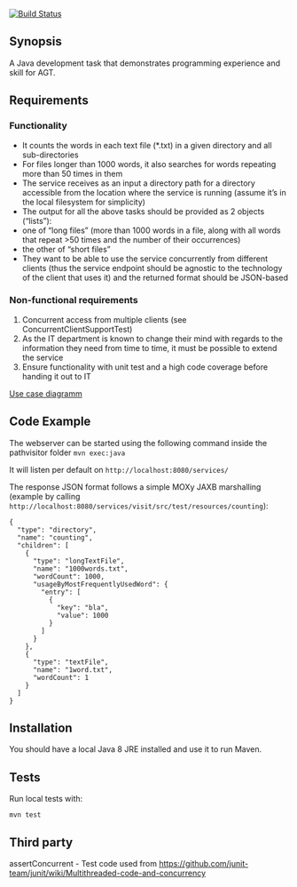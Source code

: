 [![Build Status](https://travis-ci.com/idstein/agt.svg?token=QTWdMaqXyCvwHbkPxMwB&branch=master)](https://travis-ci.com/idstein/agt)

## Synopsis

A Java development task that demonstrates programming experience and skill for AGT.

## Requirements

### Functionality

- It counts the words in each text file (*.txt) in a given directory and all sub-directories 
-	For files longer than 1000 words, it also searches for words repeating more than 50 times in them
-	The service receives as an input a directory path for a directory accessible from the location where the service is running (assume it’s in the local filesystem for simplicity)
-	The output for all the above tasks should be provided as 2 objects (“lists”):
  -	one of “long files” (more than 1000 words in a file, along with all words that repeat >50 times and the number of their occurrences)
  -	the other of “short files”
-	They want to be able to use the service concurrently from different clients (thus the service endpoint should be agnostic to the technology of the client that uses it) and the returned format should be JSON-based

### Non-functional requirements
1. Concurrent access from multiple clients (see ConcurrentClientSupportTest)
2. As the IT department is known to change their mind with regards to the information they need from time to time, it must be possible to extend the service
3. Ensure functionality with unit test and a high code coverage before handing it out to IT

[Use case diagramm](https://www.lucidchart.com/invitations/accept/7bd9d298-3531-4e64-993f-ee86e93b487c)

## Code Example

The webserver can be started using the following command inside the pathvisitor folder
`mvn exec:java`

It will listen per default on `http://localhost:8080/services/`

The response JSON format follows a simple MOXy JAXB marshalling (example by calling `http://localhost:8080/services/visit/src/test/resources/counting`):

    {
      "type": "directory",
      "name": "counting",
      "children": [
        {
          "type": "longTextFile",
          "name": "1000words.txt",
          "wordCount": 1000,
          "usageByMostFrequentlyUsedWord": {
            "entry": [
              {
                "key": "bla",
                "value": 1000
              }
            ]
          }
        },
        {
          "type": "textFile",
          "name": "1word.txt",
          "wordCount": 1
        }
      ]
    }

## Installation

You should have a local Java 8 JRE installed and use it to run Maven.

## Tests
Run local tests with:

`mvn test`

## Third party

assertConcurrent - Test code used from https://github.com/junit-team/junit/wiki/Multithreaded-code-and-concurrency
